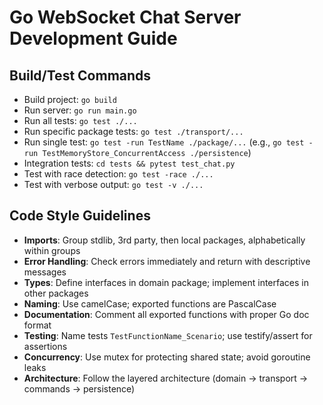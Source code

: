 # Go WebSocket Chat Server Development Guide

## Build/Test Commands
- Build project: `go build`
- Run server: `go run main.go`
- Run all tests: `go test ./...`
- Run specific package tests: `go test ./transport/...`
- Run single test: `go test -run TestName ./package/...` (e.g., `go test -run TestMemoryStore_ConcurrentAccess ./persistence`)
- Integration tests: `cd tests && pytest test_chat.py`
- Test with race detection: `go test -race ./...`
- Test with verbose output: `go test -v ./...`

## Code Style Guidelines
- **Imports**: Group stdlib, 3rd party, then local packages, alphabetically within groups
- **Error Handling**: Check errors immediately and return with descriptive messages
- **Types**: Define interfaces in domain package; implement interfaces in other packages
- **Naming**: Use camelCase; exported functions are PascalCase
- **Documentation**: Comment all exported functions with proper Go doc format
- **Testing**: Name tests `TestFunctionName_Scenario`; use testify/assert for assertions
- **Concurrency**: Use mutex for protecting shared state; avoid goroutine leaks
- **Architecture**: Follow the layered architecture (domain → transport → commands → persistence)